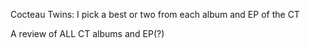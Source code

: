 
Cocteau Twins: 
I pick a best or two from each album and EP of the CT

A review of ALL CT albums and EP(?)


